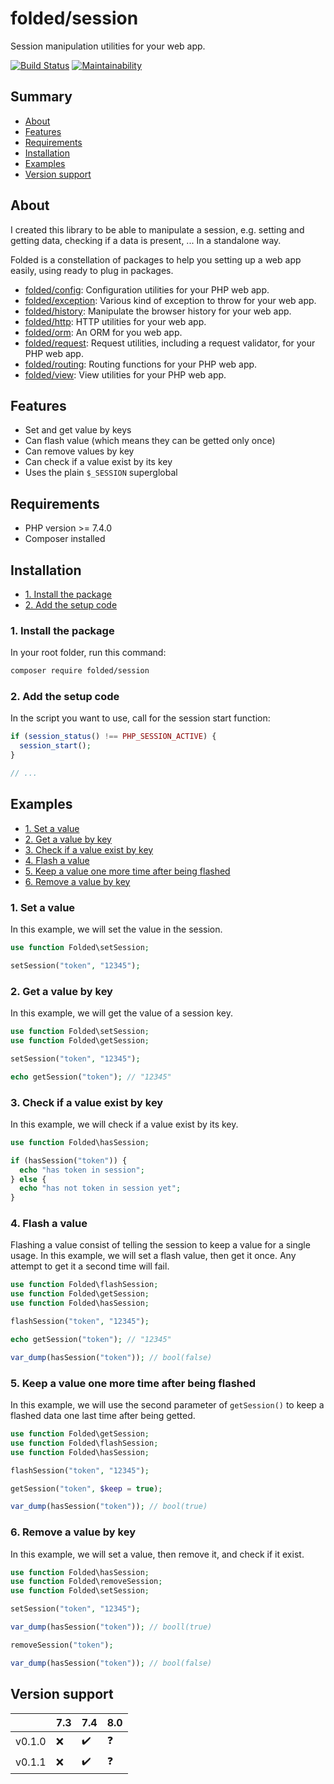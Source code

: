 # folded/session

Session manipulation utilities for your web app.

[![Build Status](https://travis-ci.com/folded-php/session.svg?branch=master)](https://travis-ci.com/folded-php/session) [![Maintainability](https://api.codeclimate.com/v1/badges/0bba99cf2cfc97589dab/maintainability)](https://codeclimate.com/github/folded-php/session/maintainability)

## Summary

- [About](#about)
- [Features](#features)
- [Requirements](#requirements)
- [Installation](#installation)
- [Examples](#examples)
- [Version support](#version-support)

## About

I created this library to be able to manipulate a session, e.g. setting and getting data, checking if a data is present, ... In a standalone way.

Folded is a constellation of packages to help you setting up a web app easily, using ready to plug in packages.

- [folded/config](https://github.com/folded-php/config): Configuration utilities for your PHP web app.
- [folded/exception](https://github.com/folded-php/exception): Various kind of exception to throw for your web app.
- [folded/history](https://github.com/folded-php/history): Manipulate the browser history for your web app.
- [folded/http](https://github.com/folded-php/http): HTTP utilities for your web app.
- [folded/orm](https://github.com/folded-php/orm): An ORM for you web app.
- [folded/request](https://github.com/folded-php/request): Request utilities, including a request validator, for your PHP web app.
- [folded/routing](https://github.com/folded-php/routing): Routing functions for your PHP web app.
- [folded/view](https://github.com/folded-php/view): View utilities for your PHP web app.

## Features

- Set and get value by keys
- Can flash value (which means they can be getted only once)
- Can remove values by key
- Can check if a value exist by its key
- Uses the plain `$_SESSION` superglobal

## Requirements

- PHP version >= 7.4.0
- Composer installed

## Installation

- [1. Install the package](#1-install-the-package)
- [2. Add the setup code](#2-add-the-setup-code)

### 1. Install the package

In your root folder, run this command:

```bash
composer require folded/session
```

### 2. Add the setup code

In the script you want to use, call for the session start function:

```php
if (session_status() !== PHP_SESSION_ACTIVE) {
  session_start();
}

// ...
```

## Examples

- [1. Set a value](#1-set-a-value)
- [2. Get a value by key](#2-get-a-value-by-key)
- [3. Check if a value exist by key](#3-check-if-a-value-exist-by-key)
- [4. Flash a value](#4-flash-a-value)
- [5. Keep a value one more time after being flashed](#5-keep-a-value-one-more-time-after-being-flashed)
- [6. Remove a value by key](#6-remove-a-value-by-key)

### 1. Set a value

In this example, we will set the value in the session.

```php
use function Folded\setSession;

setSession("token", "12345");
```

### 2. Get a value by key

In this example, we will get the value of a session key.

```php
use function Folded\setSession;
use function Folded\getSession;

setSession("token", "12345");

echo getSession("token"); // "12345"
```

### 3. Check if a value exist by key

In this example, we will check if a value exist by its key.

```php
use function Folded\hasSession;

if (hasSession("token")) {
  echo "has token in session";
} else {
  echo "has not token in session yet";
}
```

### 4. Flash a value

Flashing a value consist of telling the session to keep a value for a single usage. In this example, we will set a flash value, then get it once. Any attempt to get it a second time will fail.

```php
use function Folded\flashSession;
use function Folded\getSession;
use function Folded\hasSession;

flashSession("token", "12345");

echo getSession("token"); // "12345"

var_dump(hasSession("token")); // bool(false)
```

### 5. Keep a value one more time after being flashed

In this example, we will use the second parameter of `getSession()` to keep a flashed data one last time after being getted.

```php
use function Folded\getSession;
use function Folded\flashSession;
use function Folded\hasSession;

flashSession("token", "12345");

getSession("token", $keep = true);

var_dump(hasSession("token")); // bool(true)
```

### 6. Remove a value by key

In this example, we will set a value, then remove it, and check if it exist.

```php
use function Folded\hasSession;
use function Folded\removeSession;
use function Folded\setSession;

setSession("token", "12345");

var_dump(hasSession("token")); // booll(true)

removeSession("token");

var_dump(hasSession("token")); // bool(false)
```

## Version support

|        | 7.3 | 7.4 | 8.0 |
| ------ | --- | --- | --- |
| v0.1.0 | ❌  | ✔️  | ❓  |
| v0.1.1 | ❌  | ✔️  | ❓  |
